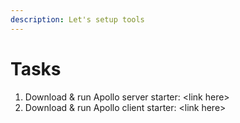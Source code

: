 ```yaml
---
description: Let's setup tools
---
```


# Tasks

1. Download & run Apollo server starter: &lt;link here&gt;
2. Download & run Apollo client starter: &lt;link here&gt;

